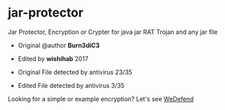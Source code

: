 # jar-protector
Jar Protector, Encryption or Crypter for java jar RAT Trojan and any jar file

- Original @author **Burn3diC3**
- Edited by **wishihab** 2017

 
 - Original File detected by antivirus
 23/35
 
 - Edited File detected by antivirus
 3/35
 
 
 Looking for a simple or example encryption? Let's see [WeDefend](https://github.com/wishihab/WeDefend)
 
 

